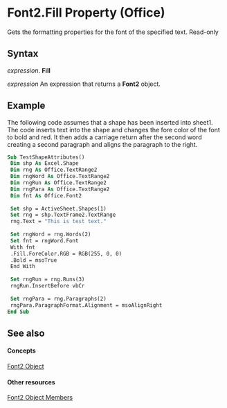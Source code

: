 
# Font2.Fill Property (Office)

Gets the formatting properties for the font of the specified text. Read-only


## Syntax

 _expression_. **Fill**

 _expression_ An expression that returns a **Font2** object.


## Example

The following code assumes that a shape has been inserted into sheet1. The code inserts text into the shape and changes the fore color of the font to bold and red. It then adds a carriage return after the second word creating a second paragraph and aligns the paragraph to the right.


```vb
Sub TestShapeAttributes() 
 Dim shp As Excel.Shape 
 Dim rng As Office.TextRange2 
 Dim rngWord As Office.TextRange2 
 Dim rngRun As Office.TextRange2 
 Dim rngPara As Office.TextRange2 
 Dim fnt As Office.Font2 
 
 Set shp = ActiveSheet.Shapes(1) 
 Set rng = shp.TextFrame2.TextRange 
 rng.Text = "This is test text." 
 
 Set rngWord = rng.Words(2) 
 Set fnt = rngWord.Font 
 With fnt 
 .Fill.ForeColor.RGB = RGB(255, 0, 0) 
 .Bold = msoTrue 
 End With 
 
 Set rngRun = rng.Runs(3) 
 rngRun.InsertBefore vbCr 
 
 Set rngPara = rng.Paragraphs(2) 
 rngPara.ParagraphFormat.Alignment = msoAlignRight 
End Sub
```


## See also


#### Concepts


[Font2 Object](8e892c52-56d9-72bd-2893-b15a17cd59ae.md)
#### Other resources


[Font2 Object Members](8c91a433-b474-486a-4c03-eb9f7b44ecb0.md)